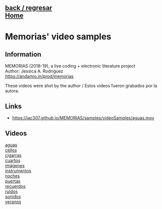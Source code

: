 [back / regresar](../README.md)  
[Home](../../README.md)  
------------------------------------------------------------------------------- 

# Memorias' video samples

## Information <br/>

MEMORIAS (2018-19), a live coding + electronic literature project <br/>
Author: Jessica A. Rodríguez <br/>
https://andamio.in/prod/memorias <br/>

These videos were shot by the author / Estos videos fueron grabados por la autora.  

## Links <br/>

+ https://jac307.github.io/MEMORIAS/samples/videoSamples/aguas.mov

## Videos <br/>

[aguas](aguas.mov)  
[cellos](cellos.mov)  
[cigarras](cigarras.mov)  
[cuartos](cuartos.mov)  
[imágenes](imagenes.mov)  
[instrumentos](instrumentos.mov)  
[noches](noches.mov)  
[puertas](puertas.mov)  
[recuerdos](recuerdos.mov)  
[ruidos](ruidos.mov)  
[sonidos](sonidos.mov)  
[veranos](veranos.mov)  
